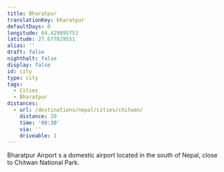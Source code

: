 ```yaml
---
title: Bharatpur
translationKey: bharatpur
defaultDays: 0
longitude: 84.429895753
latitude: 27.677829551
alias: ''
draft: false
nighthalt: false
display: false
id: city
type: city
tags:
  - Cities
  - Bharatpur
distances:
  - url: /destinations/nepal/cities/chitwan/
    distance: 20
    time: '00:30'
    via: ''
    driveable: 1
---
```








Bharatpur Airport s a domestic airport located in the south of Nepal, close to Chitwan National Park.